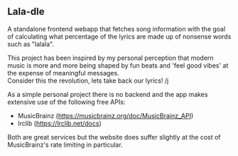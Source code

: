 ## Lala-dle
A standalone frontend webapp that fetches song information
with the goal of calculating what percentage of the lyrics
are made up of nonsense words such as "lalala".<br>

This project has been inspired by my personal perception
that modern music is more and more being shaped by fun beats and
'feel good vibes' at the expense of meaningful messages. <br>
Consider this the revolution, lets take back our lyrics! /j 

As a simple personal project there is no backend and the
app makes extensive use of the following free APIs:<br>
 - MusicBrainz (https://musicbrainz.org/doc/MusicBrainz_API)
 - lrclib (https://lrclib.net/docs)

Both are great services but the website does suffer slightly
at the cost of MusicBrainz's rate limiting in particular.
